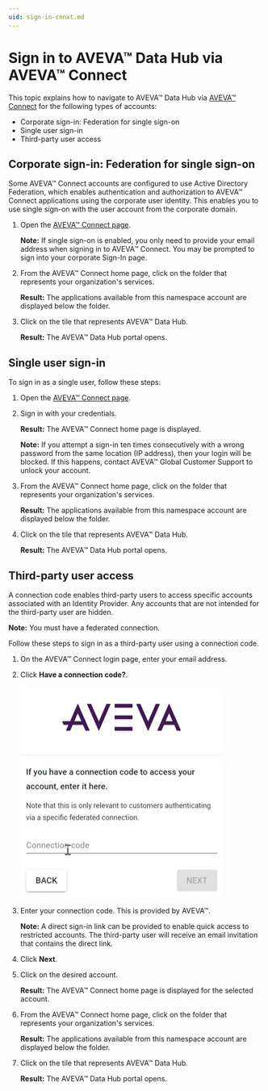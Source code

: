 ```yaml
---
uid: sign-in-cnnxt.md
---
```


# Sign in to AVEVA™ Data Hub via AVEVA™ Connect 

This topic explains how to navigate to AVEVA™ Data Hub via [AVEVA™ Connect](https://connect.aveva.com/) for the following types of accounts:

* Corporate sign-in: Federation for single sign-on
* Single user sign-in
* Third-party user access

## Corporate sign-in: Federation for single sign-on

Some AVEVA™ Connect accounts are configured to use Active Directory Federation, which enables authentication and authorization to AVEVA™ Connect applications using the corporate user identity. This enables you to use single sign-on with the user account from the corporate domain.

1. Open the [AVEVA™ Connect page](https://connect.aveva.com/). 

   **Note:** If single sign-on is enabled, you only need to provide your email address when signing in to AVEVA™ Connect. You may be prompted to sign into your corporate Sign-In page.

1. From the AVEVA™ Connect home page, click on the folder that represents your organization's services.
   
   **Result:** The applications available from this namespace account are displayed below the folder. 
     
1. Click on the tile that represents AVEVA™ Data Hub.

   **Result:** The AVEVA™ Data Hub portal opens. 

## Single user sign-in

To sign in as a single user, follow these steps:

1. Open the [AVEVA™ Connect page](https://connect.aveva.com/). 

1. Sign in with your credentials. 
    
    **Result:** The AVEVA™ Connect home page is displayed.

    **Note:** If you attempt a sign-in ten times consecutively with a wrong password from the same location (IP address), then your login will be blocked. If this happens, contact AVEVA™ Global Customer Support to unlock your account.

1. From the AVEVA™ Connect home page, click on the folder that represents your organization's services.
   
   **Result:** The applications available from this namespace account are displayed below the folder. 
     
1. Click on the tile that represents AVEVA™ Data Hub.

   **Result:** The AVEVA™ Data Hub portal opens. 

## Third-party user access

A connection code enables third-party users to access specific accounts associated with an Identity Provider. Any accounts that are not intended for the third-party user are hidden.

**Note:** You must have a federated connection.

Follow these steps to sign in as a third-party user using a connection code.

1.	On the AVEVA™ Connect login page, enter your email address.

1.	Click **Have a connection code?**.

    ![Connection code screen](images/cnnxtn-code-3rd-party.png)

1.	Enter your connection code. This is provided by AVEVA™.
 
    **Note:** A direct sign-in link can be provided to enable quick access to restricted accounts. The third-party user will receive an email invitation that contains the direct link.

1.	Click **Next**.

1.	Click on the desired account.

    **Result:** The AVEVA™ Connect home page is displayed for the selected account.

1. From the AVEVA™ Connect home page, click on the folder that represents your organization's services.
   
   **Result:** The applications available from this namespace account are displayed below the folder. 
     
1. Click on the tile that represents AVEVA™ Data Hub.

   **Result:** The AVEVA™ Data Hub portal opens.

